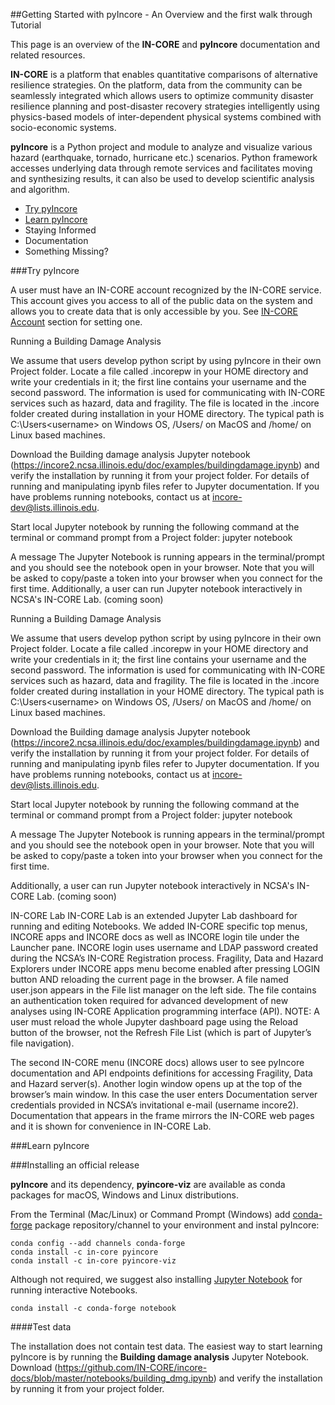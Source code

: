 ##Getting Started with pyIncore - An Overview and the first walk through Tutorial

This page is an overview of the **IN-CORE** and **pyIncore** documentation and related resources.

**IN-CORE** is a platform that enables quantitative comparisons of alternative resilience strategies.
On the platform, data from the community can be seamlessly integrated which allows users to optimize
community disaster resilience planning and post-disaster recovery strategies intelligently using physics-based
models of inter-dependent physical systems combined with socio-economic systems.

**pyIncore** is a Python project and module to analyze and visualize various hazard (earthquake, tornado, hurricane etc.) 
scenarios. Python framework accesses underlying data through remote services and facilitates moving 
and synthesizing results, it can also be used to develop scientific analysis and algorithm.

- [Try pyIncore](#trypyincore)
- [Learn pyIncore](#learnpyincore)
- Staying Informed
- Documentation
- Something Missing?

###<a name="trypyincore"></a>Try pyIncore

A user must have an IN-CORE account recognized by the IN-CORE service. This account gives you access to all of the public data on
the system and allows you to create data that is only accessible by you. See [IN-CORE Account](account) section for setting one.



Running a Building Damage Analysis

We assume that users develop python script by using pyIncore in their own Project folder.
Locate a file called .incorepw  in your HOME directory and write your credentials in it; the first line contains your username and the second password. The information is used for communicating with IN-CORE services such as hazard, data and fragility. The file is located in the .incore folder created during installation in your HOME directory. The typical path is C:\Users\<username> on Windows OS, /Users/<username> on MacOS and /home/<username> on Linux based machines.

Download the Building damage analysis Jupyter notebook (https://incore2.ncsa.illinois.edu/doc/examples/buildingdamage.ipynb) and verify the installation by running it from your project folder. For details of running and manipulating ipynb files refer to Jupyter documentation. If you have problems running notebooks, contact us at incore-dev@lists.illinois.edu.

Start local Jupyter notebook by running the following command at the terminal or command prompt from a Project folder:
jupyter notebook

A message The Jupyter Notebook is running appears in the terminal/prompt and you should see the notebook open in your browser. Note that you will be asked to copy/paste a token into your browser when you connect for the first time. 
Additionally, a user can run Jupyter notebook interactively in NCSA's IN-CORE Lab. (coming soon)



Running a Building Damage Analysis

We assume that users develop python script by using pyIncore in their own Project folder.
Locate a file called .incorepw  in your HOME directory and write your credentials in it; the first line contains your username and the second password. The information is used for communicating with IN-CORE services such as hazard, data and fragility. The file is located in the .incore folder created during installation in your HOME directory. The typical path is C:\Users\<username> on Windows OS, /Users/<username> on MacOS and /home/<username> on Linux based machines.

Download the Building damage analysis Jupyter notebook (https://incore2.ncsa.illinois.edu/doc/examples/buildingdamage.ipynb) and verify the installation by running it from your project folder. For details of running and manipulating ipynb files refer to Jupyter documentation. If you have problems running notebooks, contact us at incore-dev@lists.illinois.edu.

Start local Jupyter notebook by running the following command at the terminal or command prompt from a Project folder:
jupyter notebook

A message The Jupyter Notebook is running appears in the terminal/prompt and you should see the notebook open in your browser. Note that you will be asked to copy/paste a token into your browser when you connect for the first time. 

Additionally, a user can run Jupyter notebook interactively in NCSA's IN-CORE Lab. (coming soon)

IN-CORE Lab
IN-CORE Lab is an extended Jupyter Lab dashboard for running and editing Notebooks. We added IN-CORE specific top menus, INCORE apps and INCORE docs as well as INCORE login tile under the Launcher pane. INCORE login uses username and LDAP password created during the NCSA’s IN-CORE Registration process. Fragility, Data and Hazard Explorers under INCORE apps menu become enabled after pressing LOGIN button AND reloading the current page in the browser. A file named user.json appears in the File list manager on the left side. The file contains an authentication token required for advanced development of new analyses using IN-CORE Application programming interface (API). NOTE: A user must reload the whole Jupyter dashboard page using the Reload button of the browser, not the Refresh File List (which is part of Jupyter’s file navigation).

The second IN-CORE menu (INCORE docs) allows user to see pyIncore documentation and API endpoints definitions for accessing Fragility, Data and Hazard server(s). Another login window opens up at the top of the browser’s main window. In this case the user enters Documentation server credentials provided in NCSA’s invitational e-mail (username incore2). Documentation that appears in the frame mirrors the IN-CORE web pages and it is shown for convenience in IN-CORE Lab.

###<a name="learnpyincore"></a>Learn pyIncore

###Installing an official release

**pyIncore** and its dependency, **pyincore-viz** are available as conda packages for macOS, 
Windows and Linux distributions.

From the Terminal (Mac/Linux) or Command Prompt (Windows) add [conda-forge](https://conda-forge.org/) package repository/channel to your environment
and instal pyIncore:

```
conda config --add channels conda-forge
conda install -c in-core pyincore
conda install -c in-core pyincore-viz
```
   
Although not required, we suggest also installing [Jupyter Notebook](https://jupyter.org/install) for running interactive Notebooks.

```
conda install -c conda-forge notebook
```

####Test data

The installation does not contain test data. The easiest way to start learning pyIncore is by running 
the **Building damage analysis** Jupyter Notebook. Download (<https://github.com/IN-CORE/incore-docs/blob/master/notebooks/building_dmg.ipynb>)
and verify the installation by running it from your project folder.

